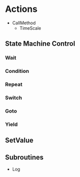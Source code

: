# Actions

- CallMethod
	- TimeScale

## State Machine Control

### Wait

### Condition

### Repeat

### Switch

### Goto

### Yield

## SetValue

## Subroutines

- Log
